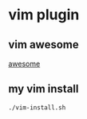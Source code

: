 # vim plugin

## vim awesome
[awesome](https://vimawesome.com/)

## my vim install

```
./vim-install.sh
```
